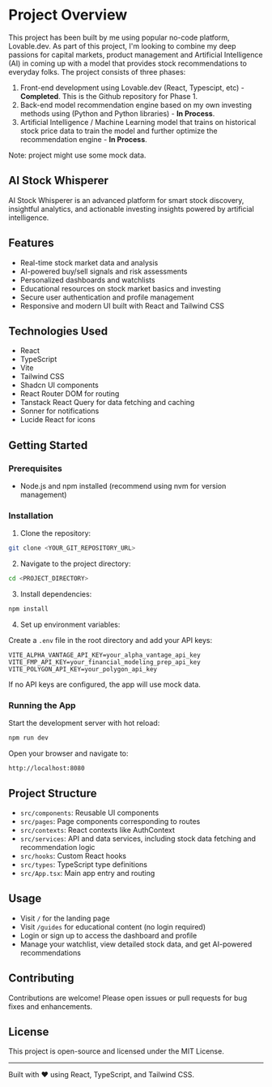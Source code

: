 
# Project Overview

This project has been built by me using popular no-code platform, Lovable.dev. As part of this project, I'm looking to combine my deep passions for capital markets, product management and Artificial Intelligence (AI) in coming up with a model that provides stock recommendations to everyday folks. The project consists of three phases:
1. Front-end development using Lovable.dev (React, Typescipt, etc) - **Completed**. This is the Github repository for Phase 1. 
2. Back-end model recommendation engine based on my own investing methods using (Python and Python libraries) - **In Process**.
3. Artificial Intelligence / Machine Learning model that trains on historical stock price data to train the model and further optimize the recommendation engine - **In Process**. 

Note: project might use some mock data. 

## AI Stock Whisperer

AI Stock Whisperer is an advanced platform for smart stock discovery, insightful analytics, and actionable investing insights powered by artificial intelligence.

## Features

- Real-time stock market data and analysis
- AI-powered buy/sell signals and risk assessments
- Personalized dashboards and watchlists
- Educational resources on stock market basics and investing
- Secure user authentication and profile management
- Responsive and modern UI built with React and Tailwind CSS

## Technologies Used

- React
- TypeScript
- Vite
- Tailwind CSS
- Shadcn UI components
- React Router DOM for routing
- Tanstack React Query for data fetching and caching
- Sonner for notifications
- Lucide React for icons

## Getting Started

### Prerequisites

- Node.js and npm installed (recommend using nvm for version management)

### Installation

1. Clone the repository:

```bash
git clone <YOUR_GIT_REPOSITORY_URL>
```

2. Navigate to the project directory:

```bash
cd <PROJECT_DIRECTORY>
```

3. Install dependencies:

```bash
npm install
```

4. Set up environment variables:

Create a `.env` file in the root directory and add your API keys:

```env
VITE_ALPHA_VANTAGE_API_KEY=your_alpha_vantage_api_key
VITE_FMP_API_KEY=your_financial_modeling_prep_api_key
VITE_POLYGON_API_KEY=your_polygon_api_key
```

If no API keys are configured, the app will use mock data.

### Running the App

Start the development server with hot reload:

```bash
npm run dev
```

Open your browser and navigate to:

```
http://localhost:8080
```

## Project Structure

- `src/components`: Reusable UI components
- `src/pages`: Page components corresponding to routes
- `src/contexts`: React contexts like AuthContext
- `src/services`: API and data services, including stock data fetching and recommendation logic
- `src/hooks`: Custom React hooks
- `src/types`: TypeScript type definitions
- `src/App.tsx`: Main app entry and routing

## Usage

- Visit `/` for the landing page
- Visit `/guides` for educational content (no login required)
- Login or sign up to access the dashboard and profile
- Manage your watchlist, view detailed stock data, and get AI-powered recommendations

## Contributing

Contributions are welcome! Please open issues or pull requests for bug fixes and enhancements.

## License

This project is open-source and licensed under the MIT License.

---

Built with ❤️ using React, TypeScript, and Tailwind CSS.

